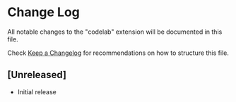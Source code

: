 # Change Log

All notable changes to the "codelab" extension will be documented in this file.

Check [Keep a Changelog](http://keepachangelog.com/) for recommendations on how to structure this file.

## [Unreleased]

- Initial release